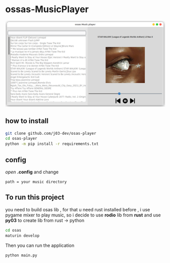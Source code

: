 # ossas-MusicPlayer

![screenshot](image.png)

## how to install

```bash
git clone github.com/j03-dev/osas-player
cd osas-player
python -m pip install -r requirements.txt
```

## config

_open_ **.config** and change<br>

```
path = your music directory
```

## To run this project
you need to build osas lib , for that u need rust installed
before , i use pygame mixer to play music, so i decide to use **rodio** lib from **rust** and use **py03**
to create lib from rust -> python

```bash
cd osas
maturin develop
```
Then you can run the application
```
python main.py
```
